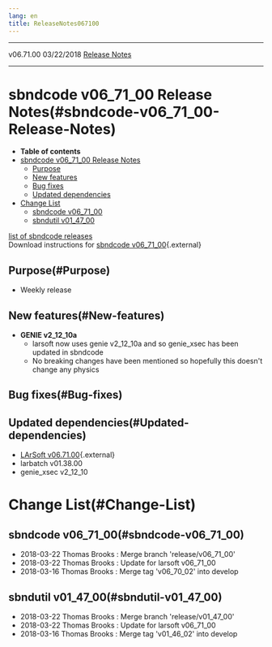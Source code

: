 ```yaml
---
lang: en
title: ReleaseNotes067100
---
```


  ----------- ------------ -- -- ------------------------------------------------------
  v06.71.00   03/22/2018         [Release Notes](ReleaseNotes067100.html)
  ----------- ------------ -- -- ------------------------------------------------------



sbndcode v06\_71\_00 Release Notes(#sbndcode-v06_71_00-Release-Notes)
======================================================================================

-   **Table of contents**
-   [sbndcode v06\_71\_00 Release
    Notes](#sbndcode-v06_71_00-Release-Notes)
    -   [Purpose](#Purpose)
    -   [New features](#New-features)
    -   [Bug fixes](#Bug-fixes)
    -   [Updated dependencies](#Updated-dependencies)
-   [Change List](#Change-List)
    -   [sbndcode v06\_71\_00](#sbndcode-v06_71_00)
    -   [sbndutil v01\_47\_00](#sbndutil-v01_47_00)

[list of sbndcode
releases](List_of_SBND_code_releases.html)\
Download instructions for [sbndcode
v06\_71\_00](http://scisoft.fnal.gov/scisoft/bundles/sbnd/v06_71_00/sbndcode-v06_71_00.html){.external}



Purpose(#Purpose)
----------------------------------

-   Weekly release



New features(#New-features)
--------------------------------------------

-   **GENIE v2\_12\_10a**
    -   larsoft now uses genie v2\_12\_10a and so genie\_xsec has been
        updated in sbndcode
    -   No breaking changes have been mentioned so hopefully this
        doesn\'t change any physics



Bug fixes(#Bug-fixes)
--------------------------------------



Updated dependencies(#Updated-dependencies)
------------------------------------------------------------

-   [LArSoft
    v06.71.00](https://cdcvs.fnal.gov/redmine/projects/larsoft/wiki/ReleaseNotes067100){.external}
-   larbatch v01.38.00
-   genie\_xsec v2\_12\_10



Change List(#Change-List)
==========================================



sbndcode v06\_71\_00(#sbndcode-v06_71_00)
----------------------------------------------------------

-   2018-03-22 Thomas Brooks : Merge branch \'release/v06\_71\_00\'
-   2018-03-22 Thomas Brooks : Update for larsoft v06\_71\_00
-   2018-03-16 Thomas Brooks : Merge tag \'v06\_70\_02\' into develop



sbndutil v01\_47\_00(#sbndutil-v01_47_00)
----------------------------------------------------------

-   2018-03-22 Thomas Brooks : Merge branch \'release/v01\_47\_00\'
-   2018-03-22 Thomas Brooks : Update for larsoft v06\_71\_00
-   2018-03-16 Thomas Brooks : Merge tag \'v01\_46\_02\' into develop
